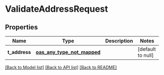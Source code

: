 # ValidateAddressRequest
## Properties

| Name | Type | Description | Notes |
|------------ | ------------- | ------------- | -------------|
| **t\_address** | [**oas_any_type_not_mapped**](.md) |  | [default to null] |

[[Back to Model list]](../README.md#documentation-for-models) [[Back to API list]](../README.md#documentation-for-api-endpoints) [[Back to README]](../README.md)

